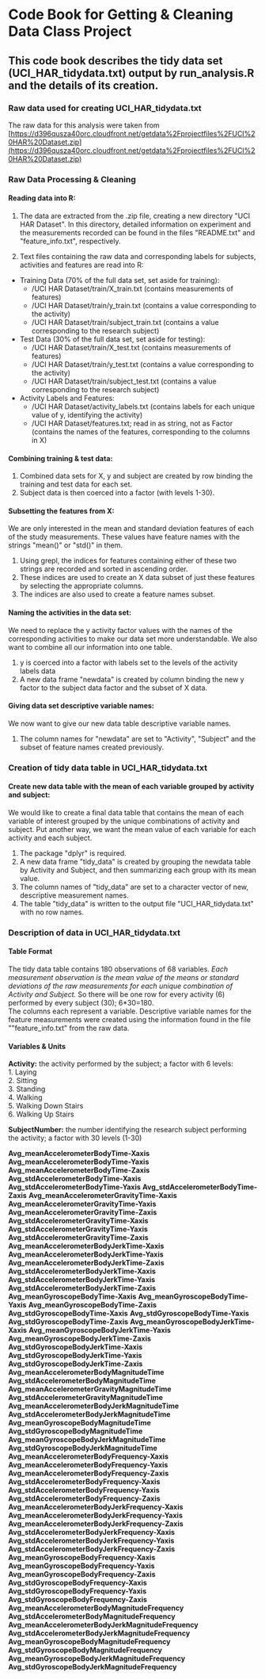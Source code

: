 # Code Book for Getting & Cleaning Data Class Project

## This code book describes the tidy data set (UCI_HAR_tidydata.txt) output by run_analysis.R and the details of its creation.

### Raw data used for creating UCI_HAR_tidydata.txt
The raw data for this analysis were taken from [https://d396qusza40orc.cloudfront.net/getdata%2Fprojectfiles%2FUCI%20HAR%20Dataset.zip](https://d396qusza40orc.cloudfront.net/getdata%2Fprojectfiles%2FUCI%20HAR%20Dataset.zip)  

### Raw Data Processing & Cleaning
#### Reading data into R:
1. The data are extracted from the .zip file, creating a new directory "UCI HAR Dataset". In this directory, detailed information on experiment and the measurements recorded can be found in the files "README.txt" and "feature_info.txt", respectively. 

2. Text files containing the raw data and corresponding labels for subjects, activities and features are read into R:    

* Training Data (70% of the full data set, set aside for training): 
  + /UCI HAR Dataset/train/X_train.txt (contains measurements of features)
  + /UCI HAR Dataset/train/y_train.txt (contains a value corresponding to the activity)
  + /UCI HAR Dataset/train/subject_train.txt (contains a value corresponding to the research subject)
* Test Data (30% of the full data set, set aside for testing):
  + /UCI HAR Dataset/train/X_test.txt (contains measurements of features)
  + /UCI HAR Dataset/train/y_test.txt (contains a value corresponding to the activity)
  + /UCI HAR Dataset/train/subject_test.txt (contains a value corresponding to the research subject)
* Activity Labels and Features:
  + /UCI HAR Dataset/activity_labels.txt (contains labels for each unique value of y, identifying the activity)
  + /UCI HAR Dataset/features.txt; read in as string, not as Factor (contains the names of the features, corresponding to the columns in X)
  
#### Combining training & test data:
1. Combined data sets for X, y and subject are created by row binding the training and test data for each set.  
2. Subject data is then coerced into a factor (with levels 1-30).  

#### Subsetting the features from X:
We are only interested in the mean and standard deviation features of each of the study measurements. These values have feature names with the strings "mean()" or "std()" in them.  

1. Using grepl, the indices for features containing either of these two strings are recorded and sorted in ascending order.  
2. These indices are used to create an X data subset of just these features by selecting the appropriate columns.  
3. The indices are also used to create a feature names subset.  

#### Naming the activities in the data set:
We need to replace the y activity factor values with the names of the corresponding activities to make our data set more understandable. We also want to combine all our information into one table.  

1. y is coerced into a factor with labels set to the levels of the activity labels data  
2. A new data frame "newdata" is created by column binding the new y factor to the subject data factor and the subset of X data.  

#### Giving data set descriptive variable names:
We now want to give our new data table descriptive variable names.  

1. The column names for "newdata" are set to "Activity", "Subject" and the subset of feature names created previously.

### Creation of tidy data table in UCI_HAR_tidydata.txt

#### Create new data table with the mean of each variable grouped by activity and subject:
We would like to create a final data table that contains the mean of each variable of interest grouped by the unique combinations of activity and subject. Put another way, we want the mean value of each variable for each activity and each subject.  

1. The package "dplyr" is required.  
2. A new data frame "tidy_data" is created by grouping the newdata table by Activity and Subject, and then summarizing each group with its mean value.  
3. The column names of "tidy_data" are set to a character vector of new, descriptive measurement names. 
4. The table "tidy_data" is written to the output file "UCI_HAR_tidydata.txt" with no row names.  

### Description of data in UCI_HAR_tidydata.txt
#### Table Format
The tidy data table contains 180 observations of 68 variables. *Each measurement observation is the mean value of the means or standard deviations of the raw measurements for each unique combination of Activity and Subject.* So there will be one row for every activity (6) performed by every subject (30); 6*30=180.  
The columns each represent a variable. Descriptive variable names for the feature measurements were created using the information found in the file ""feature_info.txt" from the raw data. 

#### Variables & Units
**Activity:** the activity performed by the subject; a factor with 6 levels:    
    1. Laying  
    2. Sitting  
    3. Standing  
    4. Walking  
    5. Walking Down Stairs  
    6. Walking Up Stairs  
    
**SubjectNumber:** the number identifying the research subject performing the activity; a factor with 30 levels (1-30)    

**Avg_meanAccelerometerBodyTime-Xaxis**
**Avg_meanAccelerometerBodyTime-Yaxis**
**Avg_meanAccelerometerBodyTime-Zaxis**
**Avg_stdAccelerometerBodyTime-Xaxis**
**Avg_stdAccelerometerBodyTime-Yaxis**
**Avg_stdAccelerometerBodyTime-Zaxis**
**Avg_meanAccelerometerGravityTime-Xaxis**
**Avg_meanAccelerometerGravityTime-Yaxis**
**Avg_meanAccelerometerGravityTime-Zaxis**
**Avg_stdAccelerometerGravityTime-Xaxis**
**Avg_stdAccelerometerGravityTime-Yaxis**
**Avg_stdAccelerometerGravityTime-Zaxis**
**Avg_meanAccelerometerBodyJerkTime-Xaxis**
**Avg_meanAccelerometerBodyJerkTime-Yaxis**
**Avg_meanAccelerometerBodyJerkTime-Zaxis**
**Avg_stdAccelerometerBodyJerkTime-Xaxis**
**Avg_stdAccelerometerBodyJerkTime-Yaxis**
**Avg_stdAccelerometerBodyJerkTime-Zaxis**
**Avg_meanGyroscopeBodyTime-Xaxis**
**Avg_meanGyroscopeBodyTime-Yaxis**
**Avg_meanGyroscopeBodyTime-Zaxis**
**Avg_stdGyroscopeBodyTime-Xaxis**
**Avg_stdGyroscopeBodyTime-Yaxis**
**Avg_stdGyroscopeBodyTime-Zaxis**
**Avg_meanGyroscopeBodyJerkTime-Xaxis**
**Avg_meanGyroscopeBodyJerkTime-Yaxis**
**Avg_meanGyroscopeBodyJerkTime-Zaxis**
**Avg_stdGyroscopeBodyJerkTime-Xaxis**
**Avg_stdGyroscopeBodyJerkTime-Yaxis**
**Avg_stdGyroscopeBodyJerkTime-Zaxis**
**Avg_meanAccelerometerBodyMagnitudeTime**
**Avg_stdAccelerometerBodyMagnitudeTime**
**Avg_meanAccelerometerGravityMagnitudeTime**
**Avg_stdAccelerometerGravityMagnitudeTime**
**Avg_meanAccelerometerBodyJerkMagnitudeTime**
**Avg_stdAccelerometerBodyJerkMagnitudeTime**
**Avg_meanGyroscopeBodyMagnitudeTime**
**Avg_stdGyroscopeBodyMagnitudeTime**
**Avg_meanGyroscopeBodyJerkMagnitudeTime**
**Avg_stdGyroscopeBodyJerkMagnitudeTime**
**Avg_meanAccelerometerBodyFrequency-Xaxis**
**Avg_meanAccelerometerBodyFrequency-Yaxis**
**Avg_meanAccelerometerBodyFrequency-Zaxis**
**Avg_stdAccelerometerBodyFrequency-Xaxis**
**Avg_stdAccelerometerBodyFrequency-Yaxis**
**Avg_stdAccelerometerBodyFrequency-Zaxis**
**Avg_meanAccelerometerBodyJerkFrequency-Xaxis**
**Avg_meanAccelerometerBodyJerkFrequency-Yaxis**
**Avg_meanAccelerometerBodyJerkFrequency-Zaxis**
**Avg_stdAccelerometerBodyJerkFrequency-Xaxis**
**Avg_stdAccelerometerBodyJerkFrequency-Yaxis**
**Avg_stdAccelerometerBodyJerkFrequency-Zaxis**
**Avg_meanGyroscopeBodyFrequency-Xaxis**
**Avg_meanGyroscopeBodyFrequency-Yaxis**
**Avg_meanGyroscopeBodyFrequency-Zaxis**
**Avg_stdGyroscopeBodyFrequency-Xaxis**
**Avg_stdGyroscopeBodyFrequency-Yaxis**
**Avg_stdGyroscopeBodyFrequency-Zaxis**
**Avg_meanAccelerometerBodyMagnitudeFrequency**
**Avg_stdAccelerometerBodyMagnitudeFrequency**
**Avg_meanAccelerometerBodyJerkMagnitudeFrequency**
**Avg_stdAccelerometerBodyJerkMagnitudeFrequency**
**Avg_meanGyroscopeBodyMagnitudeFrequency**
**Avg_stdGyroscopeBodyMagnitudeFrequency**
**Avg_meanGyroscopeBodyJerkMagnitudeFrequency**
**Avg_stdGyroscopeBodyJerkMagnitudeFrequency**


